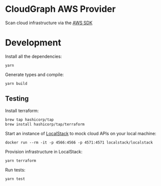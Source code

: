 CloudGraph AWS Provider
===========

Scan cloud infrastructure via the [AWS SDK ](https://github.com/aws/aws-sdk-js)

# Development

Install all the dependencies:
```
yarn
```

Generate types and compile:
```
yarn build
```

## Testing
<!-- testing -->
Install terraform:
```bash
brew tap hashicorp/tap
brew install hashicorp/tap/terraform
```

Start an instance of [LocalStack](https://github.com/localstack/localstack) to mock cloud APIs on your local machine:
```
docker run --rm -it -p 4566:4566 -p 4571:4571 localstack/localstack
```

Provision infrastructure in LocalStack:
```
yarn terraform
```
Run tests:
```
yarn test
```
<!-- testingstop -->